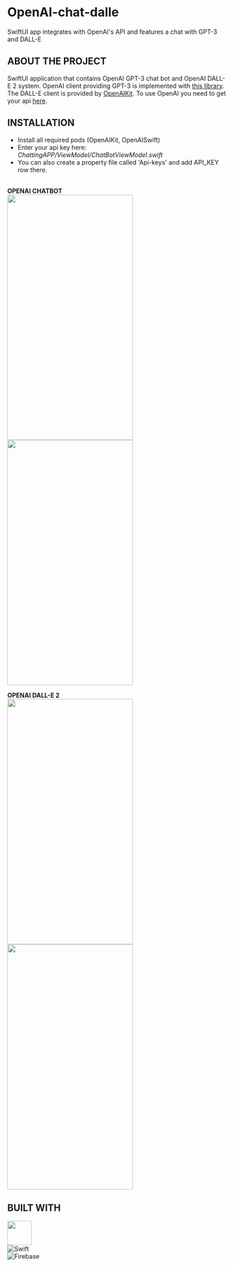 # OpenAI-chat-dalle
SwiftUI app integrates with OpenAI's API and features a chat with GPT-3 and DALL-E


## ABOUT THE PROJECT
SwiftUI application that contains OpenAI GPT-3 chat bot and OpenAI DALL-E 2 system. OpenAI client providing GPT-3 is implemented with [this library](https://github.com/adamrushy/OpenAISwift). 
The DALL-E client is provided by [OpenAIKit](https://github.com/MarcoDotIO/OpenAIKit). To use OpenAI you need to get your api [here](https://openai.com/api/). 

## INSTALLATION
* Install all required pods (OpenAIKit, OpenAISwift) <br />
* Enter your api key here: _ChattingAPP/ViewModel/ChatBotViewModel.swift_ <br />
* You can also create a property file called 'Api-keys' and add API_KEY row there. <br /> <br />

__OPENAI CHATBOT__ <br />
<img src = "https://user-images.githubusercontent.com/49866616/217290752-66eca3ca-42ce-4e47-b377-d1b6bce599d7.png"  width="286" height="558" /> <img src = "https://user-images.githubusercontent.com/49866616/217287659-e206cdd1-4f54-4c0f-9c09-a9f1487b6d62.png"  width="286" height="558" /> <br />

__OPENAI DALL-E 2__ <br />
<img src = "https://user-images.githubusercontent.com/49866616/217291604-b74a2bfb-aec6-48f4-b963-475dcec0dd39.png"  width="286" height="558" /> <img src = "https://user-images.githubusercontent.com/49866616/217288202-ae36faf0-62d6-4f24-ac58-241509b73f1d.png"  width="286" height="558" /> <br />


## BUILT WITH
<img src = "https://user-images.githubusercontent.com/49866616/213214287-6849916c-ddb3-48ad-bdde-2013f3315b93.png" width="55" height="55" /> <br />
![Swift](https://img.shields.io/badge/swift-F54A2A?style=for-the-badge&logo=swift&logoColor=white) <br />
![Firebase](https://img.shields.io/badge/Firebase-039BE5?style=for-the-badge&logo=Firebase&logoColor=white) <br />

